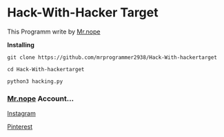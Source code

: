 # Hack-With-Hacker Target

This Programm write by [Mr.nope](https://github.com/mrprogrammer2938)

**Installing**
```
git clone https://github.com/mrprogrammer2938/Hack-With-hackertarget

cd Hack-With-hackertarget

python3 hacking.py
```

### [Mr.nope](https://github.com/mrprogrammer2938) Account...

[Instagram](https://instagram.com/programmer2938)

[Pinterest](https://www.pinterest.com/mrprogrammer2938)